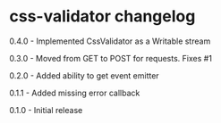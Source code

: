 # css-validator changelog
0.4.0 - Implemented CssValidator as a Writable stream

0.3.0 - Moved from GET to POST for requests. Fixes #1

0.2.0 - Added ability to get event emitter

0.1.1 - Added missing error callback

0.1.0 - Initial release
